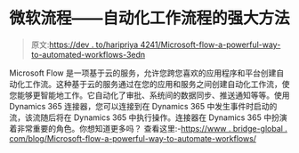 # 微软流程——自动化工作流程的强大方法

> 原文:[https://dev . to/haripriya 4241/Microsoft-flow-a-powerful-way-to-automated-workflows-3edn](https://dev.to/haripriya4241/microsoft-flow-a-powerful-way-to-automate-workflows-3edn)

Microsoft Flow 是一项基于云的服务，允许您跨您喜欢的应用程序和平台创建自动化工作流。这种基于云的服务通过在您的应用和服务之间创建自动化工作流，使您能够更智能地工作。它自动化了审批、系统间的数据同步、推送通知等等。使用 Dynamics 365 连接器，您可以连接到在 Dynamics 365 中发生事件时启动的流，该流随后将在 Dynamics 365 中执行操作。连接器在 Dynamics 365 中扮演着非常重要的角色。你想知道更多吗？
查看这里:-[https://www . bridge-global . com/blog/Microsoft-flow-a-powerful-way-to-automate-workflows/](https://www.bridge-global.com/blog/microsoft-flow-a-powerful-way-to-automate-workflows/)